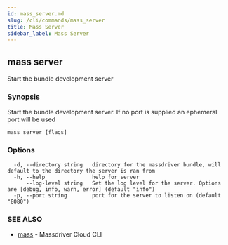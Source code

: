 ```yaml
---
id: mass_server.md
slug: /cli/commands/mass_server
title: Mass Server
sidebar_label: Mass Server
---
```

## mass server

Start the bundle development server

### Synopsis

Start the bundle development server. If no port is supplied an ephemeral port will be used

```
mass server [flags]
```

### Options

```
  -d, --directory string   directory for the massdriver bundle, will default to the directory the server is ran from
  -h, --help               help for server
      --log-level string   Set the log level for the server. Options are [debug, info, warn, error] (default "info")
  -p, --port string        port for the server to listen on (default "8080")
```

### SEE ALSO

* [mass](/cli/commands/mass)	 - Massdriver Cloud CLI
